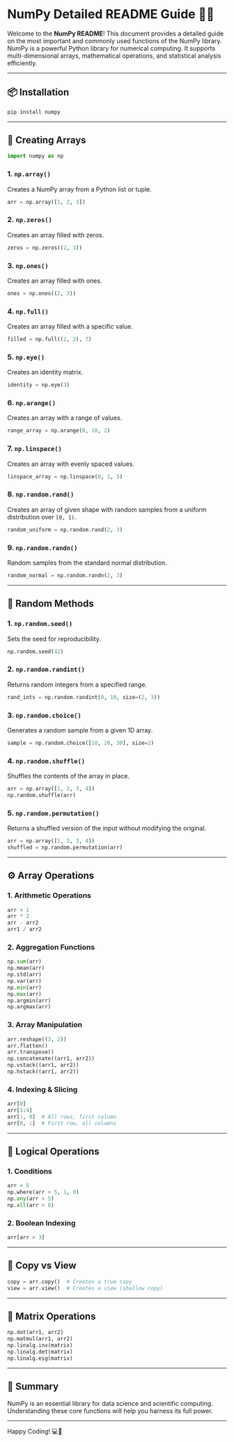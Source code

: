 # NumPy Detailed README Guide 📘🧮

Welcome to the **NumPy README**! This document provides a detailed guide on the most important and commonly used functions of the NumPy library. NumPy is a powerful Python library for numerical computing. It supports multi-dimensional arrays, mathematical operations, and statistical analysis efficiently.

---

## 📦 Installation

```bash
pip install numpy
```

---

## 🔢 Creating Arrays

```python
import numpy as np
```

### 1. `np.array()`
Creates a NumPy array from a Python list or tuple.
```python
arr = np.array([1, 2, 3])
```

### 2. `np.zeros()`
Creates an array filled with zeros.
```python
zeros = np.zeros((2, 3))
```

### 3. `np.ones()`
Creates an array filled with ones.
```python
ones = np.ones((2, 3))
```

### 4. `np.full()`
Creates an array filled with a specific value.
```python
filled = np.full((2, 2), 7)
```

### 5. `np.eye()`
Creates an identity matrix.
```python
identity = np.eye(3)
```

### 6. `np.arange()`
Creates an array with a range of values.
```python
range_array = np.arange(0, 10, 2)
```

### 7. `np.linspace()`
Creates an array with evenly spaced values.
```python
linspace_array = np.linspace(0, 1, 5)
```

### 8. `np.random.rand()`
Creates an array of given shape with random samples from a uniform distribution over `[0, 1)`.
```python
random_uniform = np.random.rand(2, 3)
```

### 9. `np.random.randn()`
Random samples from the standard normal distribution.
```python
random_normal = np.random.randn(2, 3)
```

---

## 🎲 Random Methods

### 1. `np.random.seed()`
Sets the seed for reproducibility.
```python
np.random.seed(42)
```

### 2. `np.random.randint()`
Returns random integers from a specified range.
```python
rand_ints = np.random.randint(0, 10, size=(2, 3))
```

### 3. `np.random.choice()`
Generates a random sample from a given 1D array.
```python
sample = np.random.choice([10, 20, 30], size=2)
```

### 4. `np.random.shuffle()`
Shuffles the contents of the array in place.
```python
arr = np.array([1, 2, 3, 4])
np.random.shuffle(arr)
```

### 5. `np.random.permutation()`
Returns a shuffled version of the input without modifying the original.
```python
arr = np.array([1, 2, 3, 4])
shuffled = np.random.permutation(arr)
```

---

## ⚙️ Array Operations

### 1. Arithmetic Operations
```python
arr + 1
arr * 2
arr - arr2
arr1 / arr2
```

### 2. Aggregation Functions
```python
np.sum(arr)
np.mean(arr)
np.std(arr)
np.var(arr)
np.min(arr)
np.max(arr)
np.argmin(arr)
np.argmax(arr)
```

### 3. Array Manipulation
```python
arr.reshape((3, 2))
arr.flatten()
arr.transpose()
np.concatenate((arr1, arr2))
np.vstack((arr1, arr2))
np.hstack((arr1, arr2))
```

### 4. Indexing & Slicing
```python
arr[0]
arr[1:4]
arr[:, 0]  # All rows, first column
arr[0, :]  # First row, all columns
```

---

## 🧠 Logical Operations

### 1. Conditions
```python
arr > 5
np.where(arr > 5, 1, 0)
np.any(arr > 5)
np.all(arr > 0)
```

### 2. Boolean Indexing
```python
arr[arr > 3]
```

---

## 🔄 Copy vs View

```python
copy = arr.copy()  # Creates a true copy
view = arr.view()  # Creates a view (shallow copy)
```

---

## 🧱 Matrix Operations

```python
np.dot(arr1, arr2)
np.matmul(arr1, arr2)
np.linalg.inv(matrix)
np.linalg.det(matrix)
np.linalg.eig(matrix)
```

---

## 🧾 Summary
NumPy is an essential library for data science and scientific computing. Understanding these core functions will help you harness its full power.

---

Happy Coding! 💻🚀


